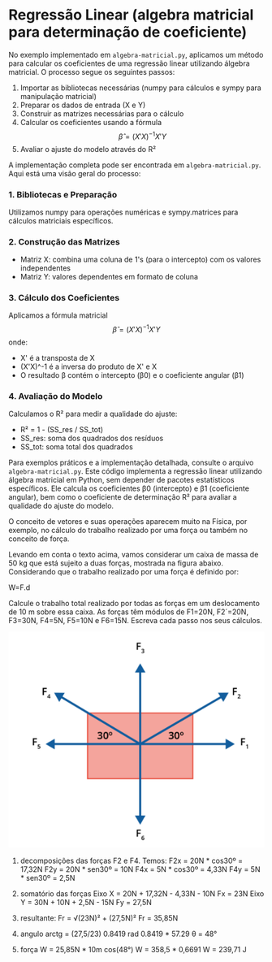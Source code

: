 # Regressão Linear (algebra matricial para determinação de coeficiente)

No exemplo implementado em `algebra-matricial.py`, aplicamos um método para calcular os coeficientes de uma regressão linear utilizando álgebra matricial. O processo segue os seguintes passos:

1. Importar as bibliotecas necessárias (numpy para cálculos e sympy para manipulação matricial)
2. Preparar os dados de entrada (X e Y)
3. Construir as matrizes necessárias para o cálculo
4. Calcular os coeficientes usando a fórmula $$\hat{\beta} = (X'X)^{-1}X'Y$$
5. Avaliar o ajuste do modelo através do R²

A implementação completa pode ser encontrada em `algebra-matricial.py`. Aqui está uma visão geral do processo:

### 1. Bibliotecas e Preparação
Utilizamos numpy para operações numéricas e sympy.matrices para cálculos matriciais específicos.

### 2. Construção das Matrizes
- Matriz X: combina uma coluna de 1's (para o intercepto) com os valores independentes
- Matriz Y: valores dependentes em formato de coluna

### 3. Cálculo dos Coeficientes
Aplicamos a fórmula matricial $$\hat{\beta} = (X'X)^{-1}X'Y$$ onde:
- X' é a transposta de X
- (X'X)^-1 é a inversa do produto de X' e X
- O resultado β contém o intercepto (β0) e o coeficiente angular (β1)

### 4. Avaliação do Modelo
Calculamos o R² para medir a qualidade do ajuste:
- R² = 1 - (SS_res / SS_tot)
- SS_res: soma dos quadrados dos resíduos
- SS_tot: soma total dos quadrados

Para exemplos práticos e a implementação detalhada, consulte o arquivo `algebra-matricial.py`. Este código implementa a regressão linear utilizando álgebra matricial em Python, sem depender de pacotes estatísticos específicos. Ele calcula os coeficientes β0 (intercepto) e β1 (coeficiente angular), bem como o coeficiente de determinação R² para avaliar a qualidade do ajuste do modelo.



O conceito de vetores e suas operações aparecem muito na Física, por exemplo,  no cálculo do trabalho realizado por uma força ou também no conceito de força.

Levando em conta o texto acima, vamos considerar um caixa de massa de 50 kg que está sujeito a duas forças, mostrada na figura abaixo. Considerando que o trabalho realizado por uma força é definido por:

W=F.d

Calcule o trabalho total realizado por todas as forças em um deslocamento de 10 m sobre essa caixa. As forças têm módulos de F1=20N, F2´=20N, F3=30N, F4=5N, F5=10N e F6=15N. Escreva cada passo nos seus cálculos.

![Alt text](algebra_linear.png)

1. decomposições das forças F2 e F4. Temos:
F2x = 20N * cos30º = 17,32N
F2y = 20N * sen30º = 10N
F4x = 5N * cos30º = 4,33N
F4y = 5N * sen30º = 2,5N

2. somatório das forças
Eixo X = 20N + 17,32N - 4,33N - 10N
Fx = 23N
Eixo Y = 30N + 10N + 2,5N - 15N
Fy = 27,5N

3. resultante:
Fr = √(23N)² + (27,5N)²
Fr = 35,85N

4. angulo
arctg = (27,5/23)
0.8419 rad
0.8419 * 57.29
θ = 48°

5. força
W = 25,85N * 10m cos(48°)
W = 358,5 * 0,6691
W = 239,71 J